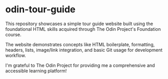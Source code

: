 # odin-tour-guide
This repository showcases a simple tour guide website built using the foundational HTML skills acquired through The Odin Project's Foundation course.

The website demonstrates concepts like HTML boilerplate, formatting, headers, lists, image/link integration, and basic Git usage for development workflow.

I'm grateful to The Odin Project for providing me a comprehensive and accessible learning platform!

